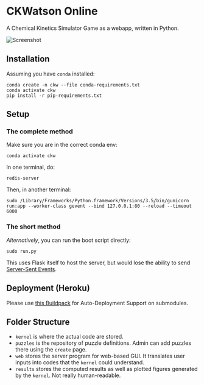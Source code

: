 CKWatson Online
===============

A Chemical Kinetics Simulator Game as a webapp, written in Python.

![Screenshot](http://i.imgur.com/UVizS1S.png)

## Installation

Assuming you have `conda` installed:

```shell
conda create -n ckw --file conda-requirements.txt
conda activate ckw
pip install -r pip-requirements.txt
```

## Setup

### The complete method
Make sure you are in the correct conda env:

```shell
conda activate ckw
```

In one terminal, do:

```shell
redis-server
```

Then, in another terminal:

```shell
sudo /Library/Frameworks/Python.framework/Versions/3.5/bin/gunicorn run:app --worker-class gevent --bind 127.0.0.1:80 --reload --timeout 6000
```

### The short method
_Alternatively_, you can run the boot script directly:

```shell
sudo run.py
```

This uses Flask itself to host the server, but would lose the ability to send [Server-Sent Events](https://github.com/singingwolfboy/flask-sse).

## Deployment (Heroku)

Please use [this Buildpack](https://github.com/dmathieu/heroku-buildpack-submodules#installation) for Auto-Deployment Support on submodules.

## Folder Structure

- `kernel` is where the actual code are stored.
- `puzzles` is the repository of puzzle definitions. Admin can add puzzles there using the `create` page.
- `web` stores the server program for web-based GUI. It translates user inputs into codes that the `kernel` could understand.
- `results` stores the computed results as well as plotted figures generated by the `kernel`. Not really human-readable.
